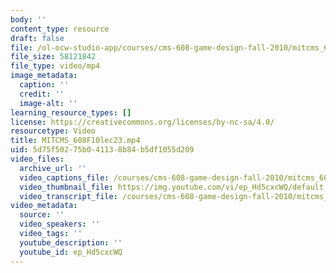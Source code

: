 ```yaml
---
body: ''
content_type: resource
draft: false
file: /ol-ocw-studio-app/courses/cms-608-game-design-fall-2010/mitcms_608f10lec23_360p_16_9.mp4
file_size: 58121842
file_type: video/mp4
image_metadata:
  caption: ''
  credit: ''
  image-alt: ''
learning_resource_types: []
license: https://creativecommons.org/licenses/by-nc-sa/4.0/
resourcetype: Video
title: MITCMS_608F10lec23.mp4
uid: 5d75f502-75b0-4113-8b84-b5df1055d209
video_files:
  archive_url: ''
  video_captions_file: /courses/cms-608-game-design-fall-2010/mitcms_608f10lec23_captions.vtt
  video_thumbnail_file: https://img.youtube.com/vi/ep_Hd5cxcWQ/default.jpg
  video_transcript_file: /courses/cms-608-game-design-fall-2010/mitcms_608f10lec23_transcript.pdf
video_metadata:
  source: ''
  video_speakers: ''
  video_tags: ''
  youtube_description: ''
  youtube_id: ep_Hd5cxcWQ
---
```

